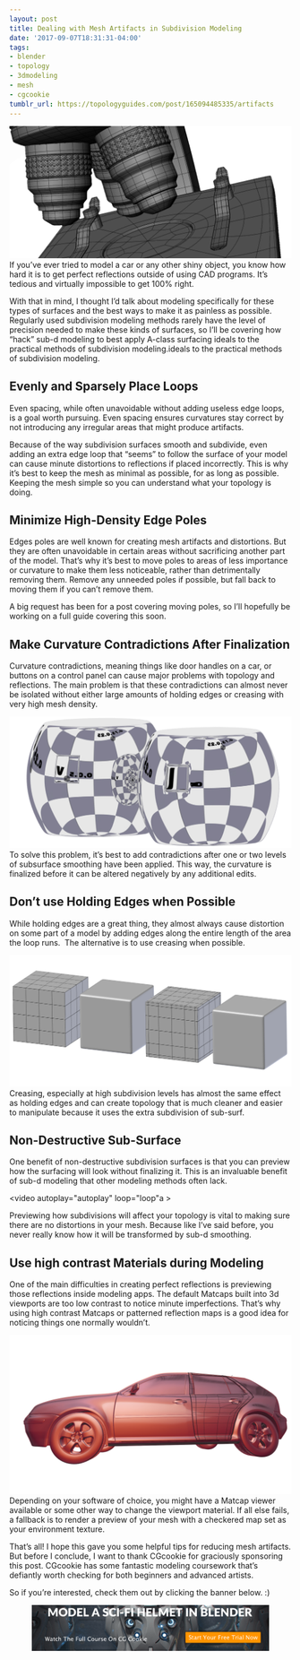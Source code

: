 ```yaml
---
layout: post
title: Dealing with Mesh Artifacts in Subdivision Modeling
date: '2017-09-07T18:31:31-04:00'
tags:
- blender
- topology
- 3dmodeling
- mesh
- cgcookie
tumblr_url: https://topologyguides.com/post/165094485335/artifacts
---
```

![](assets/img/165094485335_0.png)<br>
If you’ve ever tried to model a car or any other shiny object, you know how hard it is to get perfect reflections outside of using CAD programs. It’s tedious and virtually impossible to get 100% right.

With that in mind, I thought I’d talk about modeling specifically for these types of surfaces and the best ways to make it as painless as possible. Regularly used subdivision modeling methods rarely have the level of precision needed to make these kinds of surfaces, so I’ll be covering how “hack” sub-d modeling to best apply A-class surfacing ideals to the practical methods of subdivision modeling.ideals to the practical methods of subdivision modeling.

## Evenly and Sparsely Place Loops

Even spacing, while often unavoidable without adding useless edge loops, is a goal worth pursuing. Even spacing ensures curvatures stay correct by not introducing any irregular areas that might produce artifacts.

Because of the way subdivision surfaces smooth and subdivide, even adding an extra edge loop that “seems” to follow the surface of your model can cause minute distortions to reflections if placed incorrectly. This is why it’s best to keep the mesh as minimal as possible, for as long as possible. Keeping the mesh simple so you can understand what your topology is doing.

## Minimize High-Density Edge Poles

Edges poles are well known for creating mesh artifacts and distortions. But they are often unavoidable in certain areas without sacrificing another part of the model. That’s why it’s best to move poles to areas of less importance or curvature to make them less noticeable, rather than detrimentally removing them. Remove any unneeded poles if possible, but fall back to moving them if you can’t remove them.

A big request has been for a post covering moving poles, so I’ll hopefully be working on a full guide covering this soon.

## Make Curvature Contradictions After Finalization

Curvature contradictions, meaning things like door handles on a car, or buttons on a control panel can cause major problems with topology and reflections. The main problem is that these contradictions can almost never be isolated without either large amounts of holding edges or creasing with very high mesh density.

![](assets/img/165094485335_1.png)
To solve this problem, it’s best to add contradictions after one or two levels of subsurface smoothing have been applied. This way, the curvature is finalized before it can be altered negatively by any additional edits.

## Don’t use Holding Edges when Possible

While holding edges are a great thing, they almost always cause distortion on some part of a model by adding edges along the entire length of the area the loop runs. &nbsp;The alternative is to use creasing when possible.

![](assets/img/165094485335_2.png)
Creasing, especially at high subdivision levels has almost the same effect as holding edges and can create topology that is much cleaner and easier to manipulate because it uses the extra subdivision of sub-surf.

## Non-Destructive Sub-Surface

One benefit of non-destructive subdivision surfaces is that you can preview how the surfacing will look without finalizing it. This is an invaluable benefit of sub-d modeling that other modeling methods often lack.

<video autoplay="autoplay" loop="loop"a >
  <source src="assets/img/165094485335_3.webm" type="video/webm">
</video>

Previewing how subdivisions will affect your topology is vital to making sure there are no distortions in your mesh. Because like I’ve said before, you never really know how it will be transformed by sub-d smoothing.

## Use high contrast Materials during Modeling

One of the main difficulties in creating perfect reflections is previewing those reflections inside modeling apps. The default Matcaps built into 3d viewports are too low contrast to notice minute imperfections. That’s why using high contrast Matcaps or patterned reflection maps is a good idea for noticing things one normally wouldn’t.

![](assets/img/165094485335_4.png)
Depending on your software of choice, you might have a Matcap viewer available or some other way to change the viewport material. If all else fails, a fallback is to render a preview of your mesh with a checkered map set as your environment texture.


That’s all! I hope this gave you some helpful tips for reducing mesh artifacts. But before I conclude, I want to thank CGcookie for graciously sponsoring this post. CGcookie has some fantastic modeling coursework that’s defiantly worth checking for both beginners and advanced artists.

So if you’re interested, check them out by clicking the banner below. :)
[<figure class="tmblr-full" data-orig-height="291" data-orig-width="1496"><img src="assets/img/165094485335_5.png" alt="image"></figure>](https://cgcookie.com/learn-blender)
